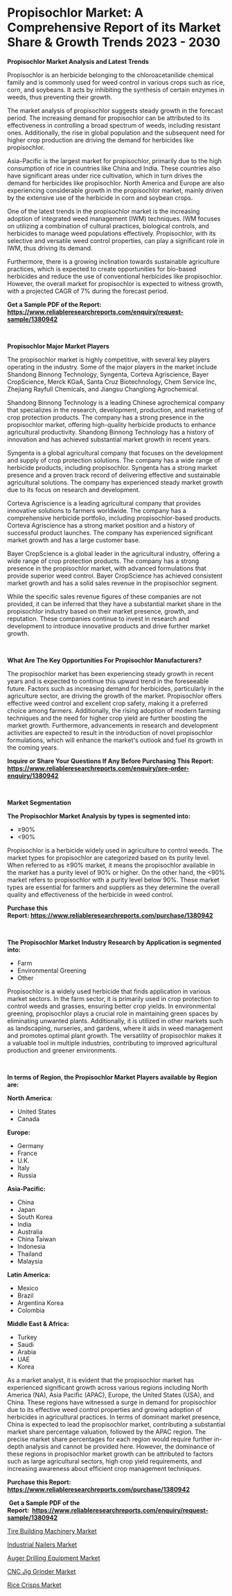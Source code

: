 <p><h1>Propisochlor Market: A Comprehensive Report of its Market Share & Growth Trends 2023 - 2030</h1></p><p><strong>Propisochlor Market Analysis and Latest Trends</strong></p>
<p><p>Propisochlor is an herbicide belonging to the chloroacetanilide chemical family and is commonly used for weed control in various crops such as rice, corn, and soybeans. It acts by inhibiting the synthesis of certain enzymes in weeds, thus preventing their growth.</p><p>The market analysis of propisochlor suggests steady growth in the forecast period. The increasing demand for propisochlor can be attributed to its effectiveness in controlling a broad spectrum of weeds, including resistant ones. Additionally, the rise in global population and the subsequent need for higher crop production are driving the demand for herbicides like propisochlor.</p><p>Asia-Pacific is the largest market for propisochlor, primarily due to the high consumption of rice in countries like China and India. These countries also have significant areas under rice cultivation, which in turn drives the demand for herbicides like propisochlor. North America and Europe are also experiencing considerable growth in the propisochlor market, mainly driven by the extensive use of the herbicide in corn and soybean crops.</p><p>One of the latest trends in the propisochlor market is the increasing adoption of integrated weed management (IWM) techniques. IWM focuses on utilizing a combination of cultural practices, biological controls, and herbicides to manage weed populations effectively. Propisochlor, with its selective and versatile weed control properties, can play a significant role in IWM, thus driving its demand.</p><p>Furthermore, there is a growing inclination towards sustainable agriculture practices, which is expected to create opportunities for bio-based herbicides and reduce the use of conventional herbicides like propisochlor. However, the overall market for propisochlor is expected to witness growth, with a projected CAGR of 7% during the forecast period.</p></p>
<p><strong>Get a Sample PDF of the Report:&nbsp; <a href="https://www.reliableresearchreports.com/enquiry/request-sample/1380942">https://www.reliableresearchreports.com/enquiry/request-sample/1380942</a></strong></p>
<p>&nbsp;</p>
<p><strong>Propisochlor Major Market Players</strong></p>
<p><p>The propisochlor market is highly competitive, with several key players operating in the industry. Some of the major players in the market include Shandong Binnong Technology, Syngenta, Corteva Agriscience, Bayer CropScience, Merck KGaA, Santa Cruz Biotechnology, Chem Service Inc, Zhejiang Rayfull Chemicals, and Jiangsu Changlong Agrochemical.</p><p>Shandong Binnong Technology is a leading Chinese agrochemical company that specializes in the research, development, production, and marketing of crop protection products. The company has a strong presence in the propisochlor market, offering high-quality herbicide products to enhance agricultural productivity. Shandong Binnong Technology has a history of innovation and has achieved substantial market growth in recent years.</p><p>Syngenta is a global agricultural company that focuses on the development and supply of crop protection solutions. The company has a wide range of herbicide products, including propisochlor. Syngenta has a strong market presence and a proven track record of delivering effective and sustainable agricultural solutions. The company has experienced steady market growth due to its focus on research and development.</p><p>Corteva Agriscience is a leading agricultural company that provides innovative solutions to farmers worldwide. The company has a comprehensive herbicide portfolio, including propisochlor-based products. Corteva Agriscience has a strong market position and a history of successful product launches. The company has experienced significant market growth and has a large customer base.</p><p>Bayer CropScience is a global leader in the agricultural industry, offering a wide range of crop protection products. The company has a strong presence in the propisochlor market, with advanced formulations that provide superior weed control. Bayer CropScience has achieved consistent market growth and has a solid sales revenue in the propisochlor segment.</p><p>While the specific sales revenue figures of these companies are not provided, it can be inferred that they have a substantial market share in the propisochlor industry based on their market presence, growth, and reputation. These companies continue to invest in research and development to introduce innovative products and drive further market growth.</p></p>
<p>&nbsp;</p>
<p><strong>What Are The Key Opportunities For Propisochlor Manufacturers?</strong></p>
<p><p>The propisochlor market has been experiencing steady growth in recent years and is expected to continue this upward trend in the foreseeable future. Factors such as increasing demand for herbicides, particularly in the agriculture sector, are driving the growth of the market. Propisochlor offers effective weed control and excellent crop safety, making it a preferred choice among farmers. Additionally, the rising adoption of modern farming techniques and the need for higher crop yield are further boosting the market growth. Furthermore, advancements in research and development activities are expected to result in the introduction of novel propisochlor formulations, which will enhance the market's outlook and fuel its growth in the coming years.</p></p>
<p><strong>Inquire or Share Your Questions If Any Before Purchasing This Report: <a href="https://www.reliableresearchreports.com/enquiry/pre-order-enquiry/1380942">https://www.reliableresearchreports.com/enquiry/pre-order-enquiry/1380942</a></strong></p>
<p>&nbsp;</p>
<p><strong>Market Segmentation</strong></p>
<p><strong>The Propisochlor Market Analysis by types is segmented into:</strong></p>
<p><ul><li>≥90%</li><li><90%</li></ul></p>
<p><p>Propisochlor is a herbicide widely used in agriculture to control weeds. The market types for propisochlor are categorized based on its purity level. When referred to as ≥90% market, it means the propisochlor available in the market has a purity level of 90% or higher. On the other hand, the <90% market refers to propisochlor with a purity level below 90%. These market types are essential for farmers and suppliers as they determine the overall quality and effectiveness of the herbicide in weed control.</p></p>
<p><strong>Purchase this Report:&nbsp;<a href="https://www.reliableresearchreports.com/purchase/1380942">https://www.reliableresearchreports.com/purchase/1380942</a></strong></p>
<p>&nbsp;</p>
<p><strong>The Propisochlor Market Industry Research by Application is segmented into:</strong></p>
<p><ul><li>Farm</li><li>Environmental Greening</li><li>Other</li></ul></p>
<p><p>Propisochlor is a widely used herbicide that finds application in various market sectors. In the farm sector, it is primarily used in crop protection to control weeds and grasses, ensuring better crop yields. In environmental greening, propisochlor plays a crucial role in maintaining green spaces by eliminating unwanted plants. Additionally, it is utilized in other markets such as landscaping, nurseries, and gardens, where it aids in weed management and promotes optimal plant growth. The versatility of propisochlor makes it a valuable tool in multiple industries, contributing to improved agricultural production and greener environments.</p></p>
<p>&nbsp;</p>
<p><strong>In terms of Region, the Propisochlor Market Players available by Region are:</strong></p>
<p>
    <p> <strong> North America: </strong>
        <ul>
            <li>United States</li>
            <li>Canada</li>
        </ul>
        </p> 
    <p> <strong> Europe: </strong>
        <ul>
            <li>Germany</li>
            <li>France</li>
            <li>U.K.</li>
            <li>Italy</li>
            <li>Russia</li>
        </ul>
        </p> 
    <p> <strong> Asia-Pacific: </strong>
        <ul>
            <li>China</li>
            <li>Japan</li>
            <li>South Korea</li>
            <li>India</li>
            <li>Australia</li>
            <li>China Taiwan</li>
            <li>Indonesia</li>
            <li>Thailand</li>
            <li>Malaysia</li>
        </ul>
        </p> 
    <p> <strong> Latin America: </strong>
        <ul>
            <li>Mexico</li>
            <li>Brazil</li>
            <li>Argentina Korea</li>
            <li>Colombia</li>
        </ul>
        </p> 
    <p> <strong> Middle East & Africa: </strong>
        <ul>
            <li>Turkey</li>
            <li>Saudi</li>
            <li>Arabia</li>
            <li>UAE</li>
            <li>Korea</li>
        </ul>
    </p>
    </p>
<p><p>As a market analyst, it is evident that the propisochlor market has experienced significant growth across various regions including North America (NA), Asia Pacific (APAC), Europe, the United States (USA), and China. These regions have witnessed a surge in demand for propisochlor due to its effective weed control properties and growing adoption of herbicides in agricultural practices. In terms of dominant market presence, China is expected to lead the propisochlor market, contributing a substantial market share percentage valuation, followed by the APAC region. The precise market share percentages for each region would require further in-depth analysis and cannot be provided here. However, the dominance of these regions in propisochlor market growth can be attributed to factors such as large agricultural sectors, high crop yield requirements, and increasing awareness about efficient crop management techniques.</p></p>
<p><strong>Purchase this Report: <a href="https://www.reliableresearchreports.com/purchase/1380942">https://www.reliableresearchreports.com/purchase/1380942</a></strong></p>
<p>&nbsp;<strong>Get a Sample PDF of the Report:&nbsp;&nbsp;<a href="https://www.reliableresearchreports.com/enquiry/request-sample/1380942">https://www.reliableresearchreports.com/enquiry/request-sample/1380942</a></strong></p>
<p><strong></strong></p>
<p><p><a href="https://medium.com/@flee.calm.mark/tire-building-machinery-market-size-market-outlook-and-market-forecast-2023-to-2030-30234f975df4">Tire Building Machinery Market</a></p><p><a href="https://medium.com/@bank.build.unity/industrial-nailers-market-analysis-its-cagr-market-segmentation-and-global-industry-overview-bd9895065bca">Industrial Nailers Market</a></p><p><a href="https://medium.com/@earn.only.flood/auger-drilling-equipment-nbsp-market-focuses-on-market-share-size-and-projected-forecast-till-2030-e14386ea5d60">Auger Drilling Equipment Market</a></p><p><a href="https://medium.com/@melt.scale.beast/cnc-jig-grinder-market-exploring-market-share-market-trends-and-future-growth-7362eb389acc">CNC Jig Grinder Market</a></p><p><a href="https://medium.com/@soledadhane827/rice-crisps-market-analysis-its-cagr-market-segmentation-and-global-industry-overview-05eaa50475d8">Rice Crisps Market</a></p></p>